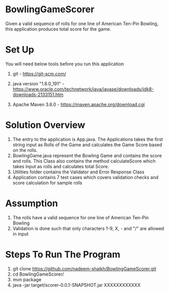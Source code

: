 # BowlingGameScorer

Given a valid sequence of rolls for one line of American Ten-Pin Bowling, this application produces total score for the game.

# Set Up

You will need below tools before you run this application

1.  git - https://git-scm.com/

2.  java version "1.8.0_191" - https://www.oracle.com/technetwork/java/javase/downloads/jdk8-downloads-2133151.htm
3.  Apache Maven 3.6.0 - https://maven.apache.org/download.cgi

# Solution Overview

1.  The entry to the application is App.java. The Applications takes the first string input as Rolls of the Game and calculates the Game Score based on the rolls.
2.  BowlingGame.java represent the Bowling Game and contains the score and rolls. This Class also contains the method calculateScore which takes input as rolls and calculates total Score.
3. Utilities folder contains the Validator and Error Response Class
4. Application contains 7 test cases which covers validation checks and score calculation for sample rolls

# Assumption
1.  The rolls have a valid sequence for one line of American Ten-Pin Bowling
2.  Validation is done such that only characters 1-9, X, - and "/" are allowed in input

# Steps To Run The Program

1.  git clone https://github.com/nadeem-shaikh/BowlingGameScorer.git
2.  cd BowlingGameScorer/
3.  mvn package
4.  java -jar target/scorer-0.0.1-SNAPSHOT.jar XXXXXXXXXXXX
